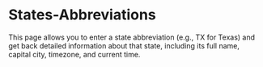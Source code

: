 # States-Abbreviations
This page allows you to enter a state abbreviation (e.g., TX for Texas) and get back detailed information about that state, including its full name, capital city, timezone, and current time.
